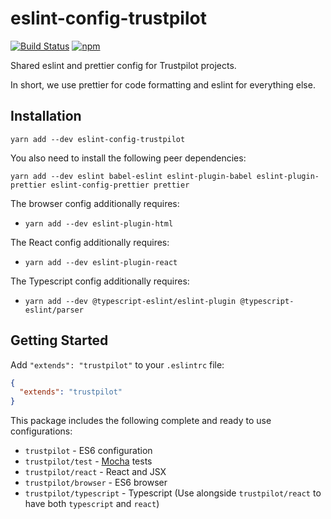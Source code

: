 # eslint-config-trustpilot

[![Build Status](https://travis-ci.org/trustpilot/node-eslint-config.svg?branch=master)](https://travis-ci.org/trustpilot/node-eslint-config) [![npm](https://img.shields.io/npm/v/eslint-config-trustpilot.svg)](https://www.npmjs.com/package/eslint-config-trustpilot)

Shared eslint and prettier config for Trustpilot projects.

In short, we use prettier for code formatting and eslint for everything else.

## Installation

```
yarn add --dev eslint-config-trustpilot
```

You also need to install the following peer dependencies:

```
yarn add --dev eslint babel-eslint eslint-plugin-babel eslint-plugin-prettier eslint-config-prettier prettier
```

The browser config additionally requires:

- `yarn add --dev eslint-plugin-html`

The React config additionally requires:

- `yarn add --dev eslint-plugin-react`

The Typescript config additionally requires:

- `yarn add --dev @typescript-eslint/eslint-plugin @typescript-eslint/parser`

## Getting Started

Add `"extends": "trustpilot"` to your `.eslintrc` file:

```json
{
  "extends": "trustpilot"
}
```

This package includes the following complete and ready to use configurations:

- `trustpilot` - ES6 configuration
- `trustpilot/test` - [Mocha](https://mochajs.org/) tests
- `trustpilot/react` - React and JSX
- `trustpilot/browser` - ES6 browser
- `trustpilot/typescript` - Typescript (Use alongside `trustpilot/react` to have both `typescript` and `react`)
